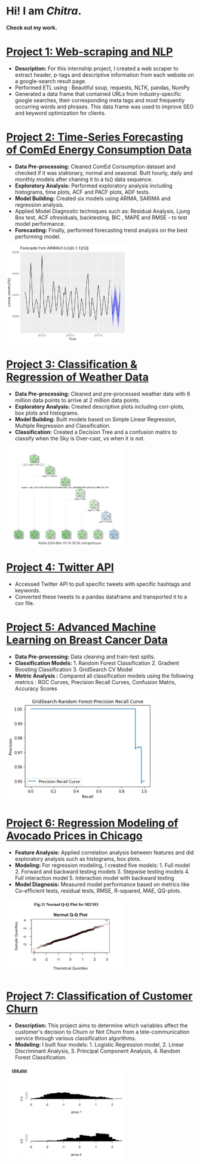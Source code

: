 # Hi! I am **_Chitra_**.

**Check out my work.**

# [Project 1: Web-scraping and NLP](https://github.com/ChitraPirthyani/DataNerd/blob/master/Flooring_Text.py)
* **Description:** For this internship project, I created a web scraper to extract header, p-tags and descriptive information from each website on a google-search
result page. 
* Performed ETL using :  Beautiful soup, requests, NLTK, pandas, NumPy
* Generated a data frame that contained URLs from industry-specific google searches, their corresponding meta tags and most
frequently occurring words and phrases. This data frame was used to improve SEO and keyword optimization for clients. 

# [Project 2: Time-Series Forecasting of ComEd Energy Consumption Data](https://github.com/ChitraPirthyani/DataNerd/blob/master/Time%20series%20Analysis-%20ComEd.R)
* **Data Pre-processing:** Cleaned ComEd Consumption dataset and checked if it was stationary, normal and seasonal.
Built hourly, daily and monthly models after chaning it to a ts() data sequence.
* **Exploratory Analysis:** Performed exploratory analysis including histograms, time plots, ACF and PACF plots, ADF tests.
* **Model Building:** Created six models using ARIMA, SARIMA and regression analysis. 
* Applied Model Diagnostic techniques such as: Residual Analysis, Ljung Box test, ACF ofresiduals, backtesting, BIC , MAPE and RMSE - to test model performance. 
* **Forecasting:** Finally, performed forecasting trend analysis on the best performing model. 

![](/images/Picture1.png)

# [Project 3: Classification & Regression of Weather Data](https://github.com/ChitraPirthyani/DataNerd/blob/master/DSC441%20Weather%20data%20Decision%20Trees.R)
* **Data Pre-processing:** Cleaned and pre-processed weather data with 6 million data points to arrive at 2 million data points.
* **Exploratory Analysis:** Created descriptive plots including corr-plots, box plots and histograms.
* **Model Building:** Built models based on Simple Linear Regression, Multiple Regression and Classification.
* **Classification:** Created a Decision Tree and a confusion matirx to classify when the Sky is Over-cast, vs when it is not. 

![](/images/Picture3.png)


# [Project 4: Twitter API](https://github.com/ChitraPirthyani/DataNerd/blob/master/TwitterAPI.py)
* Accessed Twitter API to pull specific tweets with specific hashtags and keywords.
* Converted these tweets to a pandas dataframe and transported it to a csv file. 

# [Project 5: Advanced Machine Learning on Breast Cancer Data](https://github.com/ChitraPirthyani/DataNerd/blob/master/Advanced%20Machine%20Learning%20-%201.ipynb)
* **Data Pre-processing:** Data cleaning and train-test splits.
* **Classification Models:** 1. Random Forest Classification
                            2. Gradient Boosting Classification
                           3. GridSearch CV Model
* **Metric Analysis :** Compared all classification models using the following metrics : ROC Curves, Precision Recall Curves, Confusion Matrix, Accuracy Scores

![](/images/picture5.png)

# [Project 6: Regression Modeling of Avocado Prices in Chicago](https://github.com/ChitraPirthyani/DataNerd/blob/master/Avocado%20-%20v2.R)
* **Feature Analysis:** Applied correlation analysis between features and did exploratory analysis such as histograms, box plots.
* **Modeling:** For regression modeling, I created five models: 
                1. Full model
                2. Forward and backward testing models
                3. Stepwise testing models
                4. Full interaction model
                5. Interaction model with backward testing
* **Model Diagnosis:** Measured model performance based on metrics like Co-efficient tests, residual tests, RMSE, R-squared, MAE, QQ-plots. 

![](/images/picture8.png)

# [Project 7: Classification of Customer Churn](https://github.com/ChitraPirthyani/DataNerd/blob/master/Classification.R)
* **Description:** This project aims to determine which variables affect the customer's decision to Churn or Not Churn from a tele-communication service through various classification algorithms.
* **Modeling:** I built four models: 1. Logistic Regression model, 2. Linear Discriminant Analysis, 3. Principal Component Analysis, 4. Random Forest Classification.

![](/images/picture7.png)





